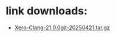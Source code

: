 # link downloads:
* <a href=https://github.com/XeroMz69/Clang/releases/download/Xero-Clang-21.0.0git-20250421/Xero-Clang-21.0.0git-20250421.tar.gz>Xero-Clang-21.0.0git-20250421.tar.gz</a>
